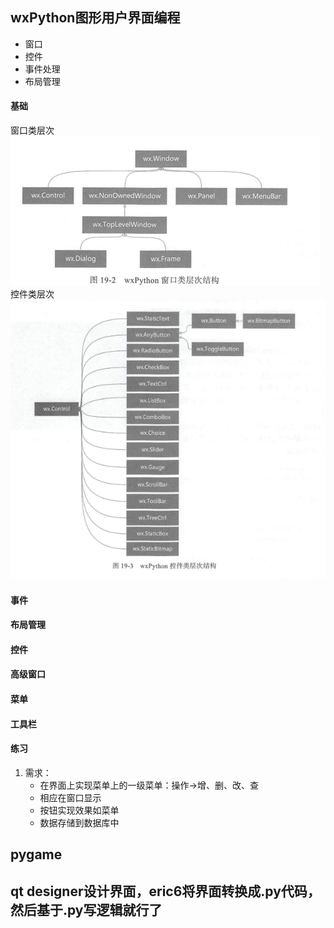 ## wxPython图形用户界面编程
- 窗口
- 控件
- 事件处理
- 布局管理  
#### 基础
窗口类层次  
![](./img_super/%E7%AA%97%E5%8F%A3%E7%B1%BB%E5%B1%82%E6%AC%A1.png)
控件类层次  
![](./img_super/%E6%8E%A7%E4%BB%B6%E7%B1%BB.png)

#### 事件
#### 布局管理  
#### 控件
#### 高级窗口  
#### 菜单
#### 工具栏
#### 练习  
1. 需求：
    - 在界面上实现菜单上的一级菜单：操作->增、删、改、查
    - 相应在窗口显示
    - 按钮实现效果如菜单
    - 数据存储到数据库中

## pygame

## qt  designer设计界面，eric6将界面转换成.py代码，然后基于.py写逻辑就行了


